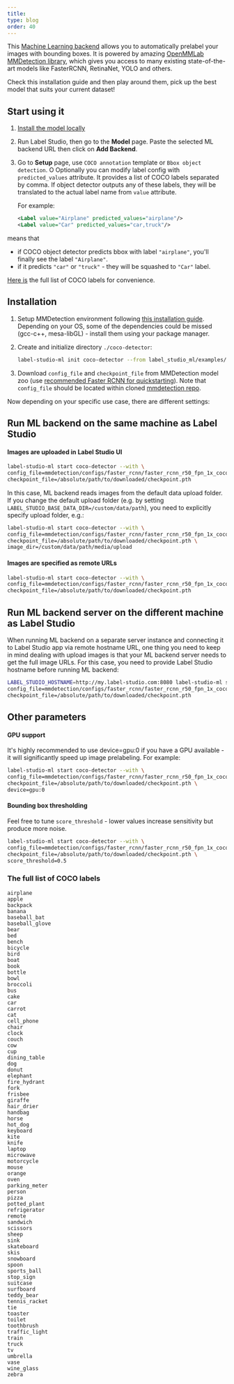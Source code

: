 ```yaml
---
title:
type: blog
order: 40
---
```


This [Machine Learning backend](https://labelstud.io/guide/ml.html) allows you to automatically prelabel your images with bounding boxes. It is powered by amazing [OpenMMLab MMDetection library](https://github.com/open-mmlab/mmdetection), which gives you access to many existing state-of-the-art models like FasterRCNN, RetinaNet, YOLO and others. 

Check this installation guide and then play around them, pick up the best model that suits your current dataset!


## Start using it

1. [Install the model locally](#Installation)

2. Run Label Studio, then go to the **Model** page. Paste the selected ML backend URL then click on **Add Backend**.

3. Go to **Setup** page, use `COCO annotation` template or `Bbox object detection`. O
   Optionally you can modify label config with `predicted_values` attribute. It provides a list of COCO labels separated by comma. If object detector outputs any of these labels, they will be translated to the actual label name from `value` attribute.

    For example:
    
    ```xml
    <Label value="Airplane" predicted_values="airplane"/>
    <Label value="Car" predicted_values="car,truck"/>
    ```
   
means that
- if COCO object detector predicts bbox with label `"airplane"`, you'll finally see the label `"Airplane"`.
- if it predicts `"car"` or `"truck"` - they will be squashed to `"Car"` label.

[Here is](#The-full-list-of-COCO-labels) the full list of COCO labels for convenience.


## Installation

1. Setup MMDetection environment following [this installation guide](https://mmdetection.readthedocs.io/en/v1.2.0/INSTALL.html). Depending on your OS, some of the dependencies could be missed (gcc-c++, mesa-libGL) - install them using your package manager.

2. Create and initialize directory `./coco-detector`:

    ```bash
    label-studio-ml init coco-detector --from label_studio_ml/examples/mmdetection/mmdetection.py
    ```

3. Download `config_file` and `checkpoint_file` from MMDetection model zoo (use [recommended Faster RCNN for quickstarting](https://mmdetection.readthedocs.io/en/latest/1_exist_data_model.html#inference-with-existing-models)).
Note that `config_file` should be located within cloned [mmdetection repo](https://github.com/open-mmlab/mmdetection).


Now depending on your specific use case, there are different settings:

## Run ML backend on the same machine as Label Studio

#### Images are uploaded in Label Studio UI
   ```bash
   label-studio-ml start coco-detector --with \
   config_file=mmdetection/configs/faster_rcnn/faster_rcnn_r50_fpn_1x_coco.py \
   checkpoint_file=/absolute/path/to/downloaded/checkpoint.pth
   ```
In this case, ML backend reads images from the default data upload folder.
If you change the default upload folder (e.g. by setting `LABEL_STUDIO_BASE_DATA_DIR=/custom/data/path`), you need to explicitly specify upload folder, e.g.:

   ```bash
   label-studio-ml start coco-detector --with \
   config_file=mmdetection/configs/faster_rcnn/faster_rcnn_r50_fpn_1x_coco.py \
   checkpoint_file=/absolute/path/to/downloaded/checkpoint.pth \
   image_dir=/custom/data/path/media/upload
   ```

#### Images are specified as remote URLs

   ```bash
   label-studio-ml start coco-detector --with \
   config_file=mmdetection/configs/faster_rcnn/faster_rcnn_r50_fpn_1x_coco.py \
   checkpoint_file=/absolute/path/to/downloaded/checkpoint.pth
   ```

## Run ML backend server on the different machine as Label Studio

When running ML backend on a separate server instance and connecting it to Label Studio app via remote hostname URL, one thing you need to keep in mind dealing with upload images is that your ML backend server needs to get the full image URLs.
For this case, you need to provide Label Studio hostname before running ML backend:

   ```bash
   LABEL_STUDIO_HOSTNAME=http://my.label-studio.com:8080 label-studio-ml start coco-detector --with \
   config_file=mmdetection/configs/faster_rcnn/faster_rcnn_r50_fpn_1x_coco.py \
   checkpoint_file=/absolute/path/to/downloaded/checkpoint.pth
   ```


## Other parameters

#### GPU support
It's highly recommended to use device=gpu:0 if you have a GPU available - it will significantly speed up image prelabeling. For example:
   ```bash
   label-studio-ml start coco-detector --with \
   config_file=mmdetection/configs/faster_rcnn/faster_rcnn_r50_fpn_1x_coco.py \
   checkpoint_file=/absolute/path/to/downloaded/checkpoint.pth \
   device=gpu:0
   ```

#### Bounding box thresholding

Feel free to tune `score_threshold` - lower values increase sensitivity but produce more noise.

   ```bash
   label-studio-ml start coco-detector --with \
   config_file=mmdetection/configs/faster_rcnn/faster_rcnn_r50_fpn_1x_coco.py \
   checkpoint_file=/absolute/path/to/downloaded/checkpoint.pth \
   score_threshold=0.5
   ```
     

### The full list of COCO labels
```text
airplane
apple
backpack
banana
baseball_bat
baseball_glove
bear
bed
bench
bicycle
bird
boat
book
bottle
bowl
broccoli
bus
cake
car
carrot
cat
cell_phone
chair
clock
couch
cow
cup
dining_table
dog
donut
elephant
fire_hydrant
fork
frisbee
giraffe
hair_drier
handbag
horse
hot_dog
keyboard
kite
knife
laptop
microwave
motorcycle
mouse
orange
oven
parking_meter
person
pizza
potted_plant
refrigerator
remote
sandwich
scissors
sheep
sink
skateboard
skis
snowboard
spoon
sports_ball
stop_sign
suitcase
surfboard
teddy_bear
tennis_racket
tie
toaster
toilet
toothbrush
traffic_light
train
truck
tv
umbrella
vase
wine_glass
zebra
```
